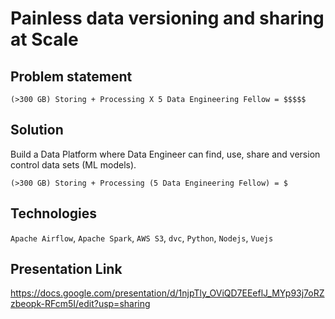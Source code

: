 # Painless data versioning and sharing at Scale

## Problem statement

`(>300 GB) Storing + Processing X 5 Data Engineering Fellow = $$$$$`

## Solution

Build a Data Platform where Data Engineer can find, use, share and version control data sets (ML models).

`(>300 GB) Storing + Processing (5 Data Engineering Fellow) = $`

## Technologies
`Apache Airflow`, `Apache Spark`, `AWS S3`, `dvc`, `Python`, `Nodejs`, `Vuejs`

## Presentation Link
https://docs.google.com/presentation/d/1njpTly_OViQD7EEeflJ_MYp93j7oRZzbeopk-RFcm5I/edit?usp=sharing

